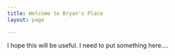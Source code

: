 ```yaml
---
title: Welcome to Bryan's Place
layout: page

---
```


I hope this will be useful.
I need to put something here....